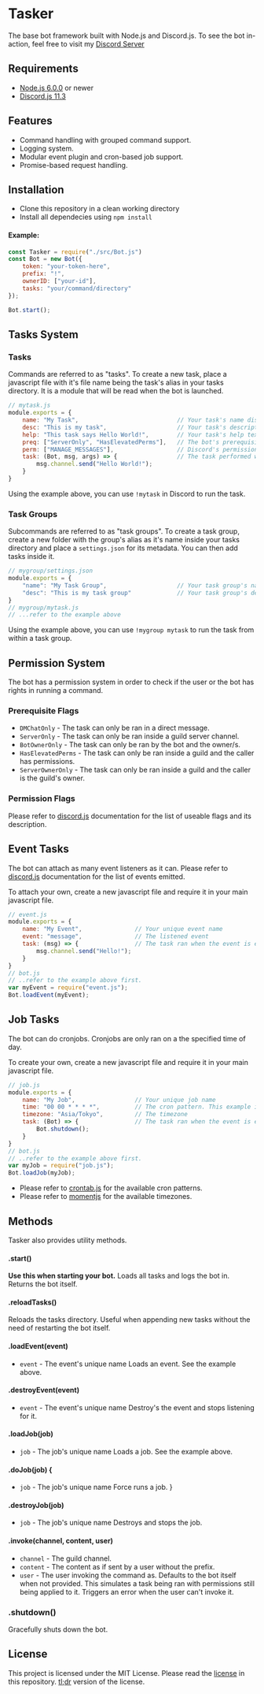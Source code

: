 # Tasker
The base bot framework built with Node.js and Discord.js. To see the bot in-action, feel free to visit my [Discord Server](https://discord.gg/77Wpjvm)

## Requirements
- [Node.js 6.0.0](https://nodejs.org/en/) or newer
- [Discord.js 11.3](https://discord.js.org/#/)

## Features
- Command handling with grouped command support.
- Logging system.
- Modular event plugin and cron-based job support.
- Promise-based request handling.

## Installation
- Clone this repository in a clean working directory
- Install all dependecies using `npm install`

#### Example:
```js
const Tasker = require("./src/Bot.js")
const Bot = new Bot({
    token: "your-token-here",
    prefix: "!",
    ownerID: ["your-id"],
    tasks: "your/command/directory"
});

Bot.start();
```

## Tasks System

### Tasks
Commands are referred to as "tasks". To create a new task, place a javascript file with it's file name being the task's alias in your tasks directory. It is a module that will be read when the bot is launched.
```js
// mytask.js
module.exports = {
    name: "My Task",                            // Your task's name displayed on the help listings.
    desc: "This is my task",                    // Your task's description displayed on the help listings.
    help: "This task says Hello World!",        // Your task's help text displayed on the help menu.
    preq: ["ServerOnly", "HasElevatedPerms"],   // The bot's prerequisite flags when checking permissions.
    perm: ["MANAGE_MESSAGES"],                  // Discord's permission flags when checking permissions.
    task: (Bot, msg, args) => {                 // The task performed when the caller has permission.
        msg.channel.send("Hello World!");
    }
}
```
Using the example above, you can use `!mytask` in Discord to run the task.

### Task Groups
Subcommands are referred to as "task groups". To create a task group, create a new folder with the group's alias as it's name inside your tasks directory and place a `settings.json` for its metadata. You can then add tasks inside it.
```js
// mygroup/settings.json
module.exports = {
    "name": "My Task Group",                    // Your task group's name displayed on the help listings.
    "desc": "This is my task group"             // Your task group's description displayed on the help listings.
}
// mygroup/mytask.js
// ...refer to the example above
```
Using the example above, you can use `!mygroup mytask` to run the task from within a task group.

## Permission System
The bot has a permission system in order to check if the user or the bot has rights in running a command.

### Prerequisite Flags
- `DMChatOnly` - The task can only be ran in a direct message.
- `ServerOnly` - The task can only be ran inside a guild server channel.
- `BotOwnerOnly` - The task can only be ran by the bot and the owner/s.
- `HasElevatedPerms` - The task can only be ran inside a guild and the caller has permissions.
- `ServerOwnerOnly` - The task can only be ran inside a guild and the caller is the guild's owner.

### Permission Flags
Please refer to [discord.js](https://discord.js.org/#/docs/main/stable/class/Permissions?scrollTo=s-FLAGS) documentation for the list of useable flags and its description.

## Event Tasks
The bot can attach as many event listeners as it can. Please refer to [discord.js](https://discord.js.org/#/docs/main/stable/class/Client) documentation for the list of events emitted.

To attach your own, create a new javascript file and require it in your main javascript file.
```js
// event.js
module.exports = {
    name: "My Event",               // Your unique event name
    event: "message",               // The listened event
    task: (msg) => {                // The task ran when the event is emitted with the arguments being what is passed onto it.
        msg.channel.send("Hello!");
    }
}
// bot.js
// ..refer to the example above first.
var myEvent = require("event.js");
Bot.loadEvent(myEvent);
```

## Job Tasks
The bot can do cronjobs. Cronjobs are only ran on a the specified time of day.

To create your own, create a new javascript file and require it in your main javascript file.
```js
// job.js
module.exports = {
    name: "My Job",                 // Your unique job name
    time: "00 00 * * * *",          // The cron pattern. This example is ran every hour.
    timezone: "Asia/Tokyo",         // The timezone
    task: (Bot) => {                // The task ran when the event is emitted with the arguments being the bot itself.
        Bot.shutdown();
    }
}
// bot.js
// ..refer to the example above first.
var myJob = require("job.js");
Bot.loadJob(myJob);
```

- Please refer to [crontab.js](https://github.com/kelektiv/node-cron#available-cron-patterns) for the available cron patterns.
- Please refer to [momentjs](https://momentjs.com/timezone/) for the available timezones.

## Methods
Tasker also provides utility methods.

#### .start()
**Use this when starting your bot.** Loads all tasks and logs the bot in.
Returns the bot itself.

#### .reloadTasks()
Reloads the tasks directory. Useful when appending new tasks without the need of restarting the bot itself.

#### .loadEvent(event)
- `event` - The event's unique name
Loads an event. See the example above.

#### .destroyEvent(event)
- `event` - The event's unique name
Destroy's the event and stops listening for it.

#### .loadJob(job)
- `job` - The job's unique name
Loads a job. See the example above.

#### .doJob(job) {
- `job` - The job's unique name
Force runs a job. 
}

#### .destroyJob(job)
- `job` - The job's unique name
Destroys and stops the job.

#### .invoke(channel, content, user)
- `channel` - The guild channel.
- `content` - The content as if sent by a user without the prefix.
- `user` - The user invoking the command as. Defaults to the bot itself when not provided.
This simulates a task being ran with permissions still being applied to it. Triggers an error when the user can't invoke it.

### .shutdown()
Gracefully shuts down the bot.

## License
This project is licensed under the MIT License. Please read the [license](https://github.com/LeNitrous/tasker/blob/master/LICENSE) in this repository. [tl;dr](https://tldrlegal.com/license/mit-license) version of the license.